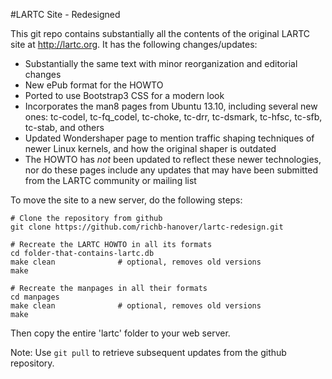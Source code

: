 #LARTC Site - Redesigned

This git repo contains substantially all the contents of the original LARTC site at http://lartc.org.
It has the following changes/updates:

* Substantially the same text with minor reorganization and editorial changes
* New ePub format for the HOWTO
* Ported to use Bootstrap3 CSS for a modern look
* Incorporates the man8 pages from Ubuntu 13.10, including several new ones: tc-codel, tc-fq_codel, tc-choke, tc-drr, tc-dsmark, tc-hfsc, tc-sfb, tc-stab, and others
* Updated Wondershaper page to mention traffic shaping techniques of newer Linux kernels, and how the original shaper is outdated
* The HOWTO has *not* been updated to reflect these newer technologies, nor do these pages include any updates that may have been submitted from the LARTC community or mailing list

To move the site to a new server, do the following steps:

	# Clone the repository from github
    git clone https://github.com/richb-hanover/lartc-redesign.git
	
	# Recreate the LARTC HOWTO in all its formats
    cd folder-that-contains-lartc.db
    make clean              # optional, removes old versions
    make                        
    
    # Recreate the manpages in all their formats
    cd manpages
    make clean              # optional, removes old versions
    make
        
Then copy the entire 'lartc' folder to your web server.

Note: Use `git pull` to retrieve subsequent updates from the github repository.